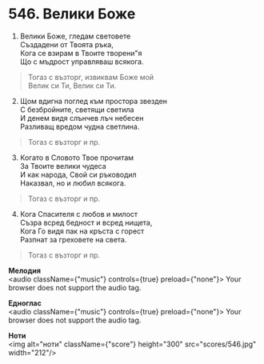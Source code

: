 # 546. Велики Боже

1. Велики Боже, гледам световете  
Създадени от Твоята ръка,  
Кога се взирам в Твоите творени"я  
Що с мъдрост управляваш всякога.  

> Тогаз с възторг, извиквам Боже мой  
> Велик си Ти, Велик си Ти.  

2. Щом вдигна поглед към простора звезден  
С безбройните, светящи светила  
И денем видя слънчев лъч небесен  
Разливащ вредом чудна светлина.  

> Тогаз с възторг и пр.  

3. Когато в Словото Твое прочитам  
За Твоите велики чудеса  
И как народа, Свой си ръководил  
Наказвал, но и любил всякога.  

> Тогаз с възторг и пр.  

4. Кога Спасителя с любов и милост  
Съзра всред бедност и всред нищета,  
Кога Го видя пак на кръста с горест  
Разпнат за греховете на света.  

> Тогаз с възторг и пр.

**Мелодия**  
<audio className={"music"} controls={true} preload={"none"}>
    <source src="mp3/546.mp3" type="audio/mpeg"/>
    Your browser does not support the audio tag.
</audio>

**Едноглас**  
<audio className={"music"} controls={true} preload={"none"}>
    <source src="transp/546.mp3" type="audio/mpeg"/>
    Your browser does not support the audio tag.
</audio>

**Ноти**  
<img alt="ноти" className={"score"} height="300" src="scores/546.jpg" width="212"/>
